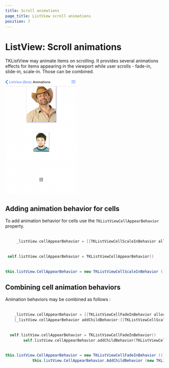 ```yaml
---
title: Scroll animations
page_title: ListView scroll animations
position: 7
---
```


# ListView: Scroll animations

TKListView may animate items on scrolling. It provides several animations effects for items appearing in the viewport while user scrolls - fade-in, slide-in, scale-in. Those can be combined.

<img src="../images/listview-scroll-animations001.png" />

## Adding animation behavior for cells 


To add animation behavior for cells use the <code>TKListViewCellAppearBehavior</code> property. 

```Objective-C

	 _listView.cellAppearBehavior = [[TKListViewCellScaleInBehavior alloc] init];
```

```Swift

 self.listView.cellAppearBehavior = TKListViewCellAppearBehavior()
```

```C#

this.listView.CellAppearBehavior = new TKListViewCellScaleInBehavior ();
```


## Combining cell animation behaviors 
Animation behaviors may be combined as follows : 

```Objective-C

	_listView.cellAppearBehavior = [[TKListViewCellFadeInBehavior alloc] init];
    [_listView.cellAppearBehavior addChildBehavior:[[TKListViewCellScaleInBehavior alloc] init]];
```

```Swift

  self.listView.cellAppearBehavior = TKListViewCellFadeInBehavior()
        self.listView.cellAppearBehavior.addChildBehavior(TKListViewCellScaleInBehavior())
```

```C#

this.listView.CellAppearBehavior = new TKListViewCellFadeInBehavior ();
			this.listView.CellAppearBehavior.AddChildBehavior (new TKListViewCellScaleInBehavior ());
```
